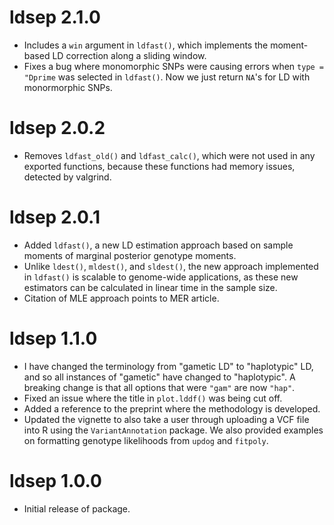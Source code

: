 # ldsep 2.1.0

- Includes a `win` argument in `ldfast()`, which implements the moment-based LD correction along a sliding window.
- Fixes a bug where monomorphic SNPs were causing errors when `type = "Dprime` was selected in `ldfast()`. Now we just return `NA`'s for LD with monormorphic SNPs.

# ldsep 2.0.2

- Removes `ldfast_old()` and `ldfast_calc()`, which were not used in any 
  exported functions, because these functions had memory issues, detected 
  by valgrind.

# ldsep 2.0.1

- Added `ldfast()`, a new LD estimation approach based on sample
  moments of marginal posterior genotype moments.
- Unlike `ldest()`, `mldest()`, and `sldest()`, the new approach
  implemented in `ldfast()` is scalable to genome-wide applications,
  as these new estimators can be calculated in linear time in the 
  sample size.
- Citation of MLE approach points to MER article.

# ldsep 1.1.0

* I have changed the terminology from "gametic LD" to "haplotypic" LD,
  and so all instances of "gametic" have changed to "haplotypic". A breaking
  change is that all options that were `"gam"` are now `"hap"`.
* Fixed an issue where the title in `plot.lddf()` was being cut off.
* Added a reference to the preprint where the methodology is developed.
* Updated the vignette to also take a user through uploading a VCF file
  into R using the `VariantAnnotation` package. We also provided
  examples on formatting genotype likelihoods from `updog` and 
  `fitpoly`.

# ldsep 1.0.0

- Initial release of package.
